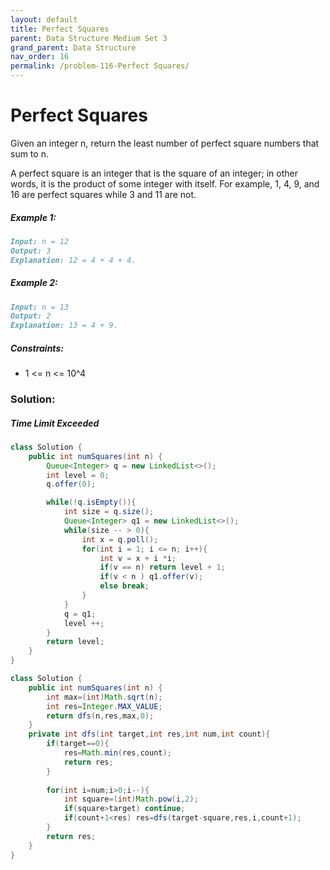 ```yaml
---
layout: default
title: Perfect Squares
parent: Data Structure Medium Set 3
grand_parent: Data Structure
nav_order: 16
permalink: /problem-116-Perfect Squares/
---
```

# Perfect Squares
Given an integer n, return the least number of perfect square numbers that sum to n.

A perfect square is an integer that is the square of an integer; in other words, it is the product of some integer with itself. For example, 1, 4, 9, and 16 are perfect squares while 3 and 11 are not.

##### Example 1:
```markdown
Input: n = 12
Output: 3
Explanation: 12 = 4 + 4 + 4.
```
##### Example 2:
```markdown
Input: n = 13
Output: 2
Explanation: 13 = 4 + 9.
```
##### Constraints:
* 1 <= n <= 10^4

### Solution: 
##### Time Limit Exceeded

```java
class Solution {
    public int numSquares(int n) {
        Queue<Integer> q = new LinkedList<>();
        int level = 0;
        q.offer(0);

        while(!q.isEmpty()){
            int size = q.size();
            Queue<Integer> q1 = new LinkedList<>();
            while(size -- > 0){
                int x = q.poll();
                for(int i = 1; i <= n; i++){
                    int v = x + i *i;
                    if(v == n) return level + 1;
                    if(v < n ) q1.offer(v);
                    else break;
                }
            }
            q = q1;
            level ++;
        }
        return level;
    }
}
```
```java
class Solution {
    public int numSquares(int n) {
        int max=(int)Math.sqrt(n);
        int res=Integer.MAX_VALUE;
        return dfs(n,res,max,0);
    }
    private int dfs(int target,int res,int num,int count){
        if(target==0){
            res=Math.min(res,count);
            return res;
        }
        
        for(int i=num;i>0;i--){
            int square=(int)Math.pow(i,2);
            if(square>target) continue;
            if(count+1<res) res=dfs(target-square,res,i,count+1);
        }
        return res;
    }
}
```